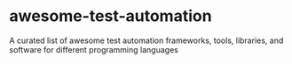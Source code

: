 # awesome-test-automation
A curated list of awesome test automation frameworks, tools, libraries, and software for different programming languages
